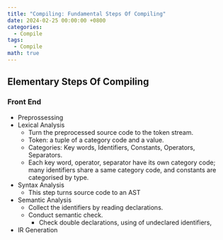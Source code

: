 ```yaml
---
title: "Compiling: Fundamental Steps Of Compiling"
date: 2024-02-25 00:00:00 +0800
categories:
  - Compile
tags:
  - Compile
math: true
---
```


## Elementary Steps Of Compiling

### Front End

- Preprossessing
- Lexical Analysis
  - Turn the preprocessed source code to the token stream.
  - Token: a tuple of a category code and a value.
  - Categories: Key words, Identifiers, Constants, Operators, Separators.
  - Each key word, operator, separator have its own category code; many identifiers share a same category code, and constants are categorised by type.
- Syntax Analysis
  - This step turns source code to an AST
- Semantic Analysis
  - Collect the identifiers by reading declarations.
  - Conduct semantic check.
    - Check double declarations, using of undeclared identifiers, 
- IR Generation

